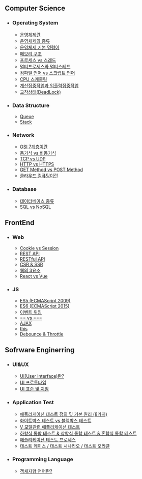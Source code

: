 ## Computer Science

- ### Operating System

  - [운영체제란](https://github.com/zhsks528/TIL/blob/master/OS/Operation%20System.md)
  - [운영체제의 종류](https://github.com/zhsks528/TIL/blob/master/OS/Type%20of%20Operation%20System.md)
  - [운영체제 기본 명령어](https://github.com/zhsks528/TIL/blob/master/OS/Operation%20System%20Command.md)
  - [메모리 구조](https://github.com/zhsks528/TIL/blob/master/OS/Memory%20Structure.md)
  - [프로세스 vs 스레드](https://github.com/zhsks528/TIL/blob/master/OS/Process%20vs%20Thread.md)
  - [멀티프로세스와 멀티스레드](https://github.com/zhsks528/TIL/blob/master/OS/Multi%20Process%20vs%20Multi%20Thread.md)
  - [컴파일 언어 vs 스크립트 언어](https://github.com/zhsks528/TIL/blob/master/OS/Compiled%20Language%20vs%20Scripting%20Language.md)
  - [CPU 스케줄링](https://github.com/zhsks528/TIL/blob/master/OS/CPU%20Scheduling.md)
  - [계산집중작업과 입출력집중작업](https://github.com/zhsks528/TIL/blob/master/OS/Computation-Intensive%20vs%20IO-Intensive.md)
  - [교착상태(DeadLock)](https://github.com/zhsks528/TIL/blob/master/OS/DeadLock.md)

- ### Data Structure

  - [Queue](https://github.com/zhsks528/TIL/blob/master/DataStructure/Queue.md)
  - [Stack](https://github.com/zhsks528/TIL/blob/master/DataStructure/Stack.md)

- ### Network

  - [OSI 7계층이란](https://github.com/zhsks528/TIL/blob/master/Network/OSI7%20Layer.md)
  - [동기식 vs 비동기식](https://github.com/zhsks528/TIL/blob/master/Network/Sync%20vs%20Async.md)
  - [TCP vs UDP](https://github.com/zhsks528/TIL/blob/master/Network/TCP%20vs%20UDP.md)
  - [HTTP vs HTTPS](https://github.com/zhsks528/TIL/blob/master/Network/HTTP%20vs%20HTTPS.md)
  - [GET Method vs POST Method](https://github.com/zhsks528/TIL/blob/master/Network/GET%20vs%20POST.md)
  - [클라우드 컴퓨팅이란](https://github.com/zhsks528/TIL/blob/master/Network/Cloud%20Computing.md)

- ### Database

  - [데이터베이스 종류](https://github.com/zhsks528/TIL/blob/master/DataBase/Type%20of%20Database.md)
  - [SQL vs NoSQL](https://github.com/zhsks528/TIL/blob/master/DataBase/SQL%20vs%20NoSQL.md)

## FrontEnd

- ### Web

  - [Cookie vs Session](https://github.com/zhsks528/TIL/blob/master/Web/Cookie%20vs%20Session.md)
  - [REST API](https://github.com/zhsks528/TIL/blob/master/Web/REST%20API.md)
  - [RESTful API](https://github.com/zhsks528/TIL/blob/master/Web/RESTful%20API.md)
  - [CSR & SSR](https://github.com/zhsks528/TIL/blob/master/Web/CSR%20%26%20SSR.md)
  - [웹의 3요소](https://github.com/zhsks528/TIL/blob/master/Web/Three%20Elements%20Of%20The%20Web.md)
  - [React vs Vue](https://github.com/zhsks528/TIL/blob/master/Web/React%20vs%20Vue.md)

- ### JS
  - [ES5 (ECMAScript 2009)](https://github.com/zhsks528/TIL/blob/master/JavaScript/ES5.md)
  - [ES6 (ECMAScript 2015)](https://github.com/zhsks528/TIL/blob/master/JavaScript/ES6.md)
  - [이벤트 위임](https://github.com/zhsks528/TIL/blob/master/JavaScript/Event-delegate.md)
  - [== vs ===](https://github.com/zhsks528/TIL/blob/master/JavaScript/%3D%3D%20vs%20%3D%3D%3D.md)
  - [AJAX](https://github.com/zhsks528/TIL/blob/master/JavaScript/AJAX.md)
  - [this](https://github.com/zhsks528/TIL/blob/master/JavaScript/this.md)
  - [Debounce & Throttle](https://github.com/zhsks528/TIL/blob/master/JavaScript/Debounce%20%26%20Throttle.md)

## Sofrware Enginerring

- ### UI&UX

  - [UI(User Interface)란?](https://github.com/zhsks528/TIL/blob/master/UI%26UX/User%20Interface.md)
  - [UI 프로토타입](https://github.com/zhsks528/TIL/blob/master/UI%26UX/UI%20Prototype.md)
  - [UI 표준 및 지침](https://github.com/zhsks528/TIL/blob/master/UI%26UX/UI%20Standards%20and%20Guidelines.md)

- ### Application Test

  - [애플리케이션 테스트 정의 및 기본 원리 (8가지)](https://github.com/zhsks528/TIL/blob/master/AplicationTest/Application%20Test.md)
  - [화이트박스 테스트 vs 블랙박스 테스트](https://github.com/zhsks528/TIL/blob/master/AplicationTest/White%20Box%20Test%20vs%20Black%20Box%20Test.md)
  - [V 모델관련 애플리케이션 테스트](https://github.com/zhsks528/TIL/blob/master/AplicationTest/Application%20Test%20V-Model.md)
  - [하향식 통합 테스트 & 상향식 통합 테스트 & 혼합식 통합 테스트](https://github.com/zhsks528/TIL/blob/master/AplicationTest/Integration%20Test.md)
  - [애플리케이션 테스트 프로세스](https://github.com/zhsks528/TIL/blob/master/AplicationTest/Application%20Test%20Process.md)
  - [테스트 케이스 / 테스트 시나리오 / 테스트 오라클](https://github.com/zhsks528/TIL/blob/master/AplicationTest/Test%20Case%20%26%20Test%20Scenario%26Test%20Oracle.md)

- ### Programming Language

  - [객체지향 언어란?](https://github.com/zhsks528/TIL/blob/master/Programming%20Language/Object-Oriented.md)
